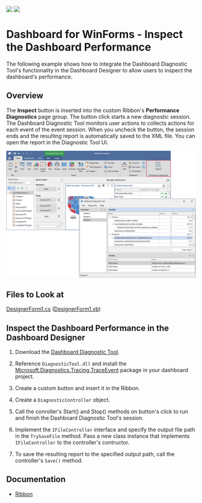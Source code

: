 <!-- default badges list -->
[![](https://img.shields.io/badge/Open_in_DevExpress_Support_Center-FF7200?style=flat-square&logo=DevExpress&logoColor=white)](https://supportcenter.devexpress.com/ticket/details/T1085817)
[![](https://img.shields.io/badge/📖_How_to_use_DevExpress_Examples-e9f6fc?style=flat-square)](https://docs.devexpress.com/GeneralInformation/403183)
<!-- default badges end -->
# Dashboard for WinForms - Inspect the Dashboard Performance

The following example shows how to integrate the Dashboard Diagnostic Tool's functionality in the Dashboard Designer to allow users to inspect the dashboard's performance.

## Overview

The **Inspect** button is inserted into the custom Ribbon's **Performance Diagnostics** page group. The button click starts a new diagnostic session. The Dashboard Diagnostic Tool monitors user actions to collects actions for each event of the event session. When you uncheck the button, the session ends and the resulting report is automatically saved to the XML file. You can open the report in the Diagnostic Tool UI.

![Dashboard Diagnostic Tool integrated into the Dashboard Designer](./images/dashboardMain.png)


## Files to Look at

[DesignerForm1.cs](./CS/DashboardDiagnostis/DesignerForm1.cs) ([DesignerForm1.vb](./VB/DashboardDiagnostis/DesignerForm1.vb))

## Inspect the Dashboard Performance in the Dashboard Designer

1. Download the [Dashboard Diagnostic Tool](https://github.com/DevExpress-Examples/bi-dashboard-diagnosic-tool). 

2. Reference `DiagnosticTool.dll` and install the [Microsoft.Diagnostics.Tracing.TraceEvent](https://www.nuget.org/packages/Microsoft.Diagnostics.Tracing.TraceEvent/) package in your dashboard project. 

3. Create a custom button and insert it in the Ribbon.


4. Create a `DiagnosticController` object. 

5. Call the conroller's Start() and Stop() methods on button's click to run and finish the Dashboard Diagnostic Tool's session.

6. Implement the `IFileController` interface and specify the output file path in the `TrySaveFile` method. Pass a new class instance that implements `IFileController` to the controller's contructor. 

7. To save the resulting report to the specified output path, call the controller's `Save()` method.

## Documentation

- [Ribbon](https://docs.devexpress.com/Dashboard/15732/winforms-dashboard/winforms-designer/ui-elements-and-customization/ui-elements/ribbon#configure-ribbon-at-runtime)
